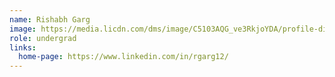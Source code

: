 ```yaml
---
name: Rishabh Garg
image: https://media.licdn.com/dms/image/C5103AQG_ve3RkjoYDA/profile-displayphoto-shrink_400_400/0/1581274930088?e=1715817600&v=beta&t=5DimArFJTNdXVDkgV2-y0ohZxndYqCm2JSMNLBxLrNw
role: undergrad
links:
  home-page: https://www.linkedin.com/in/rgarg12/
---
```

